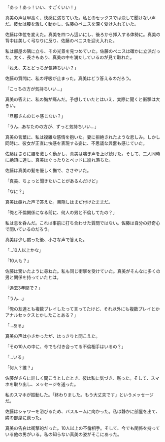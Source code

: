 「あっ！あっ！いい、すごくいい！」

真美の声は甲高く、快感に満ちていた。私とのセックスでは決して聞けない声だ。彼女は腰を激しく動かし、佐藤のペニスを深く受け入れていた。

佐藤は体位を変えた。真美を四つん這いにし、後ろから挿入する体勢に。真美の背中は美しく弓なりに反り、佐藤のペニスを迎え入れた。

私は部屋の隅に立ち、その光景を見つめていた。佐藤のペニスは確かに立派だった。太く、長さもあり、真美の中を満たしているのが見て取れた。

「ねえ、夫とどっちが気持ちいい？」

佐藤の質問に、私の呼吸が止まった。真美はどう答えるのだろう。

「こっちの方が気持ちいい...」

真美の答えに、私の胸が痛んだ。予想していたとはいえ、実際に聞くと衝撃は大きい。

「旦那さんのじゃ感じない？」

「うん...あなたのの方が、ずっと気持ちいい...」

真美の言葉に、私は複雑な感情を抱いた。妻に拒絶されたような悲しみ。しかし同時に、彼女が正直に快感を表現する姿に、不思議な興奮も感じていた。

佐藤はさらに腰を激しく動かし、真美は喘ぎ声を上げ続けた。そして、二人同時に絶頂に達し、真美はぐったりとベッドに崩れ落ちた。

佐藤は真美の髪を優しく撫で、ささやいた。

「真美、ちょっと聞きたいことがあるんだけど」

「なに？」

真美は疲れた声で答えた。目隠しはまだ付けたままだ。

「俺と不倫関係になる前に、何人の男と不倫してたの？」

私は息を呑んだ。これは事前に打ち合わせた質問ではない。佐藤は自分の好奇心で聞いているのだろう。

真美は少し黙った後、小さな声で答えた。

「...10人以上かな」

「10人も？」

佐藤は驚いたように尋ねた。私も同じ衝撃を受けていた。真美がそんなに多くの男と関係を持っていたとは。

「過去3年間で？」

「うん...」

「俺の友達とも複数プレイしたって言ってたけど、それ以外にも複数プレイとかアナルセックスとかしたことある？」

「...ある」

真美の声は小さかったが、はっきりと聞こえた。

「その10人の中に、今でも付き合ってる不倫相手はいるの？」

「...いる」

「何人？誰？」

佐藤がさらに詳しく聞こうとしたとき、彼は私に気づき、黙った。そして、スマホを取り出し、メッセージを送った。

私のスマホが振動した。「終わりました。もう大丈夫です」というメッセージだ。

佐藤はシャワーを浴びるため、バスルームに向かった。私は静かに部屋を出て、隣の部屋に戻った。

真美の告白は衝撃的だった。10人以上の不倫相手。そして、今でも関係を持っている他の男がいる。私の知らない真美の姿がそこにあった。